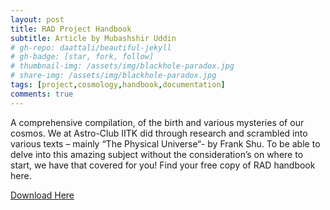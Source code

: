 ```yaml
---
layout: post
title: RAD Project Handbook
subtitle: Article by Mubashshir Uddin
# gh-repo: daattali/beautiful-jekyll
# gh-badge: [star, fork, follow]
# thumbnail-img: /assets/img/blackhole-paradox.jpg
# share-img: /assets/img/blackhole-paradox.jpg
tags: [project,cosmology,handbook,documentation]
comments: true
---
```


A comprehensive compilation, of the birth and various mysteries of our cosmos. We at Astro-Club IITK did through research and scrambled into various texts – mainly “The Physical Universe“- by Frank Shu. To be able to delve into this amazing subject without the consideration’s on where to start, we have that covered for you! Find your free copy of RAD handbook here.

<a href="{{ site.baseurl }}/assets/docs/final-rad-handbook.pdf" target="_blank">Download Here</a>